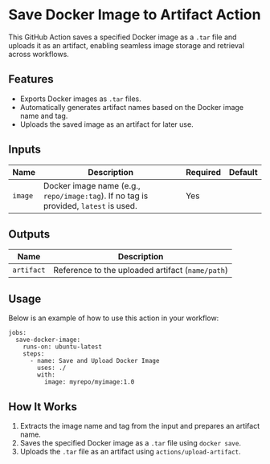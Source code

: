 # Save Docker Image to Artifact Action

This GitHub Action saves a specified Docker image as a `.tar` file and uploads it as an artifact, enabling seamless image storage and retrieval across workflows.

## Features

- Exports Docker images as `.tar` files.
- Automatically generates artifact names based on the Docker image name and tag.
- Uploads the saved image as an artifact for later use.

## Inputs

| Name    | Description                                   | Required | Default |
|---------|-----------------------------------------------|----------|---------|
| `image` | Docker image name (e.g., `repo/image:tag`). If no tag is provided, `latest` is used. | Yes      |         |

## Outputs

| Name         | Description                                       |
|--------------|---------------------------------------------------|
| `artifact`   | Reference to the uploaded artifact (`name/path`) |

## Usage

Below is an example of how to use this action in your workflow:

```
jobs:
  save-docker-image:
    runs-on: ubuntu-latest
    steps:
      - name: Save and Upload Docker Image
        uses: ./
        with:
          image: myrepo/myimage:1.0
```

## How It Works

1. Extracts the image name and tag from the input and prepares an artifact name.
2. Saves the specified Docker image as a `.tar` file using `docker save`.
3. Uploads the `.tar` file as an artifact using `actions/upload-artifact`.
